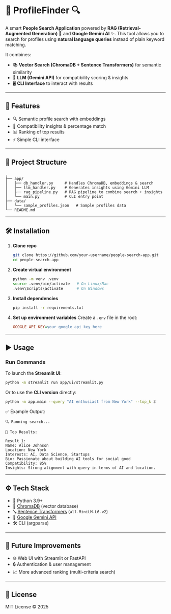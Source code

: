 # 👥 ProfileFinder 🔍

A smart **People Search Application** powered by **RAG (Retrieval-Augmented Generation)** 🧠 and **Google Gemini AI** ✨.
This tool allows you to search for profiles using **natural language queries** instead of plain keyword matching.

It combines:

* 📚 **Vector Search (ChromaDB + Sentence Transformers)** for semantic similarity
* 🤖 **LLM (Gemini API)** for compatibility scoring & insights
* 🖥️ **CLI Interface** to interact with results

---

## 🚀 Features

* 🔍 Semantic profile search with embeddings
* 🤝 Compatibility insights & percentage match
* 📊 Ranking of top results
* ⚡ Simple CLI interface

---

## 📂 Project Structure

```
.
├── app/
│   ├── db_handler.py     # Handles ChromaDB, embeddings & search
│   ├── llm_handler.py    # Generates insights using Gemini LLM
│   ├── rag_pipeline.py   # RAG pipeline to combine search + insights
│   └── main.py           # CLI entry point
├── data/
│   └── sample_profiles.json   # Sample profiles data
└── README.md
```

---

## 🛠️ Installation

1. **Clone repo**

   ```bash
   git clone https://github.com/your-username/people-search-app.git
   cd people-search-app
   ```

2. **Create virtual environment**

   ```bash
   python -m venv .venv
   source .venv/bin/activate   # On Linux/Mac
   .venv\Scripts\activate      # On Windows
   ```

3. **Install dependencies**

   ```bash
   pip install -r requirements.txt
   ```

4. **Set up environment variables**
   Create a `.env` file in the root:

   ```ini
   GOOGLE_API_KEY=your_google_api_key_here
   ```

---

## ▶️ Usage

###  Run Commands

To launch the **Streamlit UI**:

```bash
python -m streamlit run app/ui/streamlit.py
```

Or to use the **CLI version** directly:

```bash
python -m app.main --query "AI enthusiast from New York" --top_k 3
```

✅ Example Output:

```
🔍 Running search...

📌 Top Results:

Result 1:
Name: Alice Johnson
Location: New York
Interests: AI, Data Science, Startups
Bio: Passionate about building AI tools for social good
Compatibility: 85%
Insights: Strong alignment with query in terms of AI and location.
```

---

## ⚙️ Tech Stack

* 🐍 Python 3.9+
* 💾 [ChromaDB](https://docs.trychroma.com/) (vector database)
* 🔤 [Sentence Transformers](https://www.sbert.net/) (`all-MiniLM-L6-v2`)
* 🤖 [Google Gemini API](https://ai.google.dev/)
* 🛠️ CLI (argparse)

---

## 🌟 Future Improvements

* 🌐 Web UI with Streamlit or FastAPI
* 🔒 Authentication & user management
* 📈 More advanced ranking (multi-criteria search)

---

## 📜 License

MIT License © 2025
